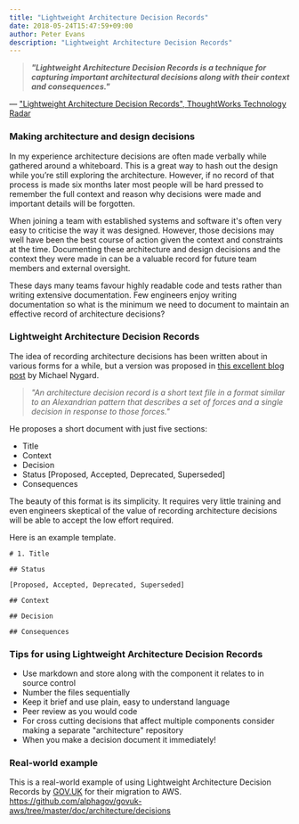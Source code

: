 ```yaml
---
title: "Lightweight Architecture Decision Records"
date: 2018-05-24T15:47:59+09:00
author: Peter Evans
description: "Lightweight Architecture Decision Records"
---
```



>__*"Lightweight Architecture Decision Records is a technique for capturing important architectural decisions along with their context and consequences."*__

— ["Lightweight Architecture Decision Records", ThoughtWorks Technology Radar](https://www.thoughtworks.com/radar/techniques/lightweight-architecture-decision-records)


### Making architecture and design decisions

In my experience architecture decisions are often made verbally while gathered around a whiteboard.
This is a great way to hash out the design while you’re still exploring the architecture.
However, if no record of that process is made six months later most people will be hard pressed to remember the full context and reason why decisions were made and important details will be forgotten.

When joining a team with established systems and software it's often very easy to criticise the way it was designed.
However, those decisions may well have been the best course of action given the context and constraints at the time.
Documenting these architecture and design decisions and the context they were made in can be a valuable record for future team members and external oversight.

These days many teams favour highly readable code and tests rather than writing extensive documentation.
Few engineers enjoy writing documentation so what is the minimum we need to document to maintain an effective record of architecture decisions?


### Lightweight Architecture Decision Records

The idea of recording architecture decisions has been written about in various forms for a while, but a version was proposed in [this excellent blog post](http://thinkrelevance.com/blog/2011/11/15/documenting-architecture-decisions) by Michael Nygard.

>*"An architecture decision record is a short text file in a format similar to an Alexandrian pattern that describes a set of forces and a single decision in response to those forces."*

He proposes a short document with just five sections:

- Title
- Context
- Decision
- Status [Proposed, Accepted, Deprecated, Superseded]
- Consequences

The beauty of this format is its simplicity.
It requires very little training and even engineers skeptical of the value of recording architecture decisions will be able to accept the low effort required.

Here is an example template.
```
# 1. Title

## Status

[Proposed, Accepted, Deprecated, Superseded]

## Context

## Decision

## Consequences
```


### Tips for using Lightweight Architecture Decision Records

- Use markdown and store along with the component it relates to in source control
- Number the files sequentially
- Keep it brief and use plain, easy to understand language
- Peer review as you would code
- For cross cutting decisions that affect multiple components consider making a separate "architecture" repository
- When you make a decision document it immediately!


### Real-world example

This is a real-world example of using Lightweight Architecture Decision Records by [GOV.UK](https://www.gov.uk/) for their migration to AWS.
https://github.com/alphagov/govuk-aws/tree/master/doc/architecture/decisions
